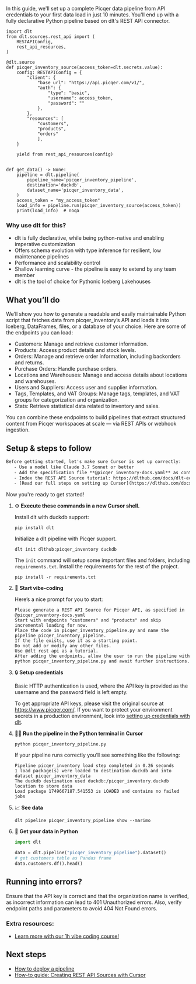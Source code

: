 In this guide, we'll set up a complete Picqer data pipeline from API credentials to your first data load in just 10 minutes. You'll end up with a fully declarative Python pipeline based on dlt's REST API connector.

```python-outcome
import dlt
from dlt.sources.rest_api import (
    RESTAPIConfig,
    rest_api_resources,
)

@dlt.source
def picqer_inventory_source(access_token=dlt.secrets.value):
    config: RESTAPIConfig = {
        "client": {
            "base_url": "https://api.picqer.com/v1/",
            "auth": {
                "type": "basic",
                "username": access_token,
                "password": ""
            },
        },
        "resources": [
            "customers",
            "products",
            "orders"
            ],
    }

    yield from rest_api_resources(config)


def get_data() -> None:
    pipeline = dlt.pipeline(
        pipeline_name='picqer_inventory_pipeline',
        destination='duckdb',
        dataset_name='picqer_inventory_data', 
    )
    access_token = "my_access_token"
    load_info = pipeline.run(picqer_inventory_source(access_token))
    print(load_info)  # noqa
```

### Why use dlt for this?

- dlt is fully declarative, while being python-native and enabling imperative customization
- Offers schema evolution with type inference for resilient, low maintenance pipelines
- Performance and scalability control
- Shallow learning curve - the pipeline is easy to extend by any team member
- dlt is the tool of choice for Pythonic Iceberg Lakehouses

## What you’ll do

We’ll show you how to generate a readable and easily maintainable Python script that fetches data from picqer_inventory’s API and loads it into Iceberg, DataFrames, files, or a database of your choice. Here are some of the endpoints you can load:

- Customers: Manage and retrieve customer information.
- Products: Access product details and stock levels.
- Orders: Manage and retrieve order information, including backorders and returns.
- Purchase Orders: Handle purchase orders.
- Locations and Warehouses: Manage and access details about locations and warehouses.
- Users and Suppliers: Access user and supplier information.
- Tags, Templates, and VAT Groups: Manage tags, templates, and VAT groups for categorization and organization.
- Stats: Retrieve statistical data related to inventory and sales.

You can combine these endpoints to build pipelines that extract structured content from Picqer workspaces at scale — via REST APIs or webhook ingestion.

## Setup & steps to follow

```default
Before getting started, let's make sure Cursor is set up correctly:
   - Use a model like Claude 3.7 Sonnet or better
   - Add the specification file **@picqer_inventory-docs.yaml** as context
   - Index the REST API Source tutorial: https://dlthub.com/docs/dlt-ecosystem/verified-sources/rest_api/ and add it to context as **@dlt rest api**
   - [Read our full steps on setting up Cursor](https://dlthub.com/docs/dlt-ecosystem/llm-tooling/cursor-restapi#23-configuring-cursor-with-documentation)
```

Now you're ready to get started! 

1. ⚙️ **Execute these commands in a new Cursor shell.**
    
    Install dlt with duckdb support:
    ```shell
    pip install dlt
    ```

    Initialize a dlt pipeline with Picqer support.
    ```shell
    dlt init dlthub:picqer_inventory duckdb
    ```

    The `init` command will setup some important files and folders, including `requirements.txt`. Install the requirements for the rest of the project.
    ```shell
    pip install -r requirements.txt
    ```
    
2. 🤠 **Start vibe-coding**
    
    Here’s a nice prompt for you to start: 
    
    ```prompt
    Please generate a REST API Source for Picqer API, as specified in @picqer_inventory-docs.yaml 
    Start with endpoints "customers" and "products" and skip incremental loading for now. 
    Place the code in picqer_inventory_pipeline.py and name the pipeline picqer_inventory_pipeline. 
    If the file exists, use it as a starting point. 
    Do not add or modify any other files. 
    Use @dlt rest api as a tutorial. 
    After adding the endpoints, allow the user to run the pipeline with python picqer_inventory_pipeline.py and await further instructions.
    ```

    
3. 🔒 **Setup credentials** 
    
    Basic HTTP authentication is used, where the API key is provided as the username and the password field is left empty.
    
    To get appropriate API keys, please visit the original source at https://www.picqer.com/.
    If you want to protect your environment secrets in a production environment, look into [setting up credentials with dlt](https://dlthub.com/docs/walkthroughs/add_credentials).
    
4. 🏃‍♀️ **Run the pipeline in the Python terminal in Cursor**
    
    ```shell
    python picqer_inventory_pipeline.py
    ```
    
    If your pipeline runs correctly you’ll see something like the following:
    
    ```shell
    Pipeline picqer_inventory load step completed in 0.26 seconds
    1 load package(s) were loaded to destination duckdb and into dataset picqer_inventory_data
    The duckdb destination used duckdb:/picqer_inventory.duckdb location to store data
    Load package 1749667187.541553 is LOADED and contains no failed jobs
    ```
    
5. 📈 **See data**
    
    ```shell
    dlt pipeline picqer_inventory_pipeline show --marimo
    ```
    
6. 🐍 **Get your data in Python**
    
    ```python
    import dlt

   data = dlt.pipeline("picqer_inventory_pipeline").dataset()
   # get customers table as Pandas frame
   data.customers.df().head()
    ```

## Running into errors?

Ensure that the API key is correct and that the organization name is verified, as incorrect information can lead to 401 Unauthorized errors. Also, verify endpoint paths and parameters to avoid 404 Not Found errors.

### Extra resources:

- [Learn more with our 1h vibe coding course!](https://www.youtube.com/watch?v=GGid70rnJuM)

## Next steps

- [How to deploy a pipeline](https://dlthub.com/docs/walkthroughs/deploy-a-pipeline)
- [How-to guide: Creating REST API Sources with Cursor](https://dlthub.com/docs/dlt-ecosystem/llm-tooling/cursor-restapi)